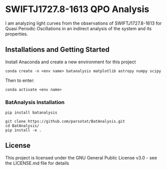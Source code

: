 # SWIFTJ1727.8-1613 QPO Analysis

I am analyzing light curves from the observations of SWIFTJ1727.8-1613 for Quasi Periodic Oscillations in an indirect analysis of the system and its properties.

## Installations and Getting Started

Install Anaconda and create a new environment for this project

```
conda create -n <env name> batanalysis matplotlib astropy numpy scipy

```

Then to enter:

```
conda activate <env name>

```

### BatAnalysis Installation

```
pip install batanalysis

```

```
git clone https://github.com/parsotat/BatAnalysis.git
cd BatAnalysis/
pip install -e .

```


## License

This project is licensed under the GNU General Public License v3.0 - see the LICENSE.md file for details